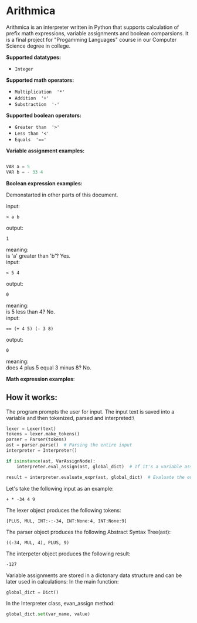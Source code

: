   # Arithmica

Arithmica is an interpreter written in Python that supports calculation of prefix math expressions, variable assignments and boolean comparsions. 
It is a final project for "Progamming Languages" course in our Computer Science degree in college.




**Supported datatypes:**
* `Integer`

**Supported math operators:**
* `Multiplication  '*'`
* `Addition  '+'`
* `Substraction  '-'`

**Supported boolean operators:**
* `Greater than  '>'`
* `Less than '<'`
* `Equals  '=='`



**Variable assignment examples:**


```python

VAR a = 5
VAR b = - 33 4

```
**Boolean expression examples:**

Demonstarted in other parts of this document.

input:
```
> a b
```
output:
```
1
```
meaning:\
is 'a' greater than 'b'? Yes.\
input:
```
< 5 4
```
output:
```
0
```
meaning:\
is 5 less than 4? No.\
input:
```
== (+ 4 5) (- 3 8)
```
output:
```
0
```
meaning:\
does 4 plus 5 equal 3 minus 8? No.


**Math expression examples**:


## How it works:
The program prompts the user for input. The input text is saved into a variable and then tokenized, parsed and interpreted:\
```python
lexer = Lexer(text)
tokens = lexer.make_tokens()
parser = Parser(tokens)
ast = parser.parse()  # Parsing the entire input
interpreter = Interpreter()

if isinstance(ast, VarAssignNode):
    interpreter.eval_assign(ast, global_dict)  # If it's a variable assignment, evaluate it and put result in the dict

result = interpreter.evaluate_expr(ast, global_dict)  # Evaluate the entire expression

```

Let's take the following input as an example:
```
+ * -34 4 9
```
The lexer object produces the following tokens:
```
[PLUS, MUL, INT:-:-34, INT:None:4, INT:None:9]
```

The parser object produces the following Abstract Syntax Tree(ast):
```
((-34, MUL, 4), PLUS, 9)
```
The interpeter object produces the following result:
```
-127
```

Variable assignments are stored in a dictonary data structure and can be later used in calculations:
In the main function:
```python
global_dict = Dict()
```

In the Interpreter class, evan_assign method:
```python
global_dict.set(var_name, value)


